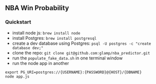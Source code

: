 ## NBA Win Probability

### Quickstart
- install node js: `brew install node`
- install Postgres: `brew install postgresql`
- create a dev database using Postgres: `psql -U postgres -c "create database dev;"`
- clone the repo: `git clone git@github.com:glamp/nba_predictor.git`
- run the `populate_fake_data.sh` in one terminal window
- run the node app in another

```
export PG_URI=postgres://{USERNAME}:{PASSWORD}@{HOST}/{DBNAME}
node app.js
```
